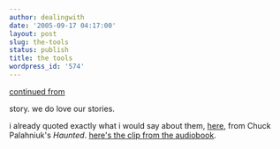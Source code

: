 ```yaml
---
author: dealingwith
date: '2005-09-17 04:17:00'
layout: post
slug: the-tools
status: publish
title: the tools
wordpress_id: '574'
---
```


[continued from][1]

story. we do love our stories.

i already quoted exactly what i would say about them, [here][2], from Chuck
Palahniuk's _Haunted_. [here's the clip from the audiobook][3].

   [1]: http://www.livejournal.com/users/dealingwith/142666.html

   [2]: http://www.livejournal.com/users/dealingwith/108781.html

   [3]:
http://danielsjourney.com/blog/files/2005/09/Haunted%20part%202-005-clip.mp3

